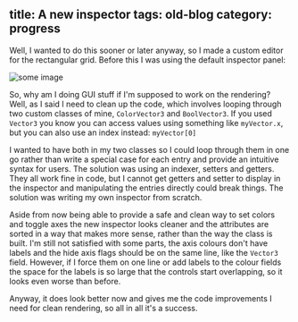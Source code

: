 title: A new inspector
tags: old-blog
category: progress
---

Well, I wanted to do this sooner or later anyway, so I made a custom editor for
the rectangular grid. Before this I was using the default inspector panel:

![some image](inspector.png)

So, why am I doing GUI stuff if I'm supposed to work on the rendering? Well, as
I said I need to clean up the code, which involves looping through two custom
classes of mine, `ColorVector3` and `BoolVector3`. If you used `Vector3` you
know you can access values using something like `myVector.x`, but you can also
use an index instead: `myVector[0]`

I wanted to have both in my two classes so I could loop through them in one go
rather than write a special case for each entry and provide an intuitive syntax
for users. The solution was using an indexer, setters and getters. They all
work fine in code, but I cannot get getters and setter to display in the
inspector and manipulating the entries directly could break things. The
solution was writing my own inspector from scratch.

Aside from now being able to provide a safe and clean way to set colors and
toggle axes the new inspector looks cleaner and the attributes are sorted in a
way that makes more sense, rather than the way the class is built. I'm still
not satisfied with some parts, the axis colours don't have labels and the hide
axis flags should be on the same line, like the `Vector3` field. However, if I
force them on one line or add labels to the colour fields the space for the
labels is so large that the controls start overlapping, so it looks even worse
than before.

Anyway, it does look better now and gives me the code improvements I need for
clean rendering, so all in all it's a success.

